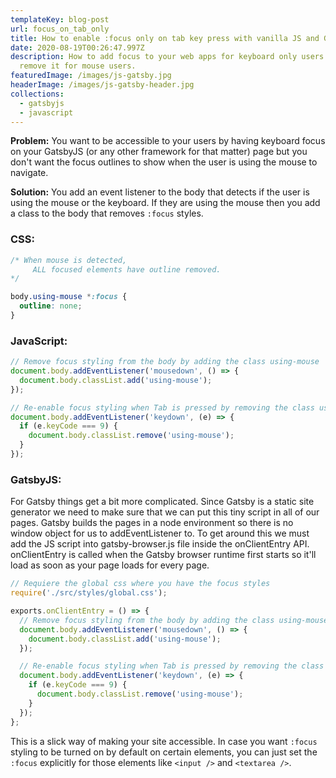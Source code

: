 ```yaml
---
templateKey: blog-post
url: focus_on_tab_only
title: How to enable :focus only on tab key press with vanilla JS and GatsbyJS.
date: 2020-08-19T00:26:47.997Z
description: How to add focus to your web apps for keyboard only users and
  remove it for mouse users.
featuredImage: /images/js-gatsby.jpg
headerImage: /images/js-gatsby-header.jpg
collections:
  - gatsbyjs
  - javascript
---
```

**Problem:** You want to be accessible to your users by having keyboard focus on your GatsbyJS (or any other framework for that matter) page but you don't want the focus outlines to show when the user is using the mouse to navigate.

**Solution:** You add an event listener to the body that detects if the user is using the mouse or the keyboard. If they are using the mouse then you add a class to the body that removes `:focus` styles.

### **CSS:**

```css
/* When mouse is detected, 
	 ALL focused elements have outline removed. 
*/

body.using-mouse *:focus {
  outline: none;
}
```

### **JavaScript:**

```javascript
// Remove focus styling from the body by adding the class using-mouse
document.body.addEventListener('mousedown', () => {
  document.body.classList.add('using-mouse');
});

// Re-enable focus styling when Tab is pressed by removing the class using-mouse
document.body.addEventListener('keydown', (e) => {
  if (e.keyCode === 9) {
    document.body.classList.remove('using-mouse');
  }
});
```

### **GatsbyJS:**

For Gatsby things get a bit more complicated. Since Gatsby is a static site generator we need to make sure that we can put this tiny script in all of our pages. Gatsby builds the pages in a node environment so there is no window object for us to addEventListener to. To get around this we must add the JS script into gatsby-browser.js file inside the onClientEntry API. onClientEntry is called when the Gatsby browser runtime first starts so it'll load as soon as your page loads for every page.

```javascript
// Requiere the global css where you have the focus styles
require('./src/styles/global.css');

exports.onClientEntry = () => {
  // Remove focus styling from the body by adding the class using-mouse
  document.body.addEventListener('mousedown', () => {
    document.body.classList.add('using-mouse');
  });

  // Re-enable focus styling when Tab is pressed by removing the class using-mouse
  document.body.addEventListener('keydown', (e) => {
    if (e.keyCode === 9) {
      document.body.classList.remove('using-mouse');
    }
  });
};
```

This is a slick way of making your site accessible. In case you want `:focus` styling to be turned on by default on certain elements, you can just set the `:focus` explicitly for those elements like `<input />` and `<textarea />`.